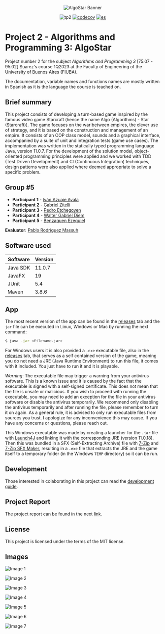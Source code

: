 <p align="center">
    <img src="./docs/img/AlgoStar_banner_space_bg.png" alt="AlgoStar Banner">
</p>

<div align="center">

![tp2](https://github.com/walgab/AlgoStar/actions/workflows/build.yml/badge.svg) [![codecov](https://codecov.io/gh/walgab/AlgoStar/branch/master/graph/badge.svg)](https://codecov.io/gh/walgab/AlgoStar) [![es](https://img.shields.io/badge/leer_en-espa%C3%B1ol_%F0%9F%87%AA%F0%9F%87%B8-darkgreen?style=flat)](https://github.com/walgab/AlgoStar/blob/master/README.es.md)

</div>

# Project 2 - Algorithms and Programming 3: **AlgoStar**

Project number 2 for the subject _Algorithms and Programming 3_ [75.07 - 95.02] Suarez's course 1Q2023 at the Faculty of Engineering of the University of Buenos Aires (FIUBA).

The documentation, variable names and functions names are mostly written in Spanish as it is the language the course is teached on.

## Brief summary

This project consists of developing a turn-based game inspired by the famous video game Starcraft (hence the name Algo (Algorithms) - Star (Starcraft)). The game focuses on the war between empires, the clever use of strategy, and it is based on the construction and management of an empire. It consists of an OOP class model, sounds and a graphical interface, accompanied by a suite of unit and integration tests (game use cases). The implementation was written in the statically typed programming language Java, version 11.0.7. For the development of the solution model, object-oriented programming principles were applied and we worked with TDD (Test Driven Development) and CI (Continuous Integration) techniques, design patterns were also applied where deemed appropriate to solve a specific problem.

## Group #5

* **Participant 1** - [Iván Azuaje Ayala](https://github.com/iazuaje)
* **Participant 2** - [Gabriel Zitelli](https://github.com/gabrielzitelli)
* **Participant 3** - [Pedro Etchegoyen](https://github.com/PedroEtche)
* **Participant 4** - [Walter Gabriel Diem](https://github.com/walgab)
* **Participant 5** - [Benzaquen Ezequiel](https://github.com/ezebenza2000)

**Evaluator:** [Pablo Rodríguez Massuh](https://github.com/xpitr256)

## Software used

| Software | Version |
| -------- | ------- |
| Java SDK | 11.0.7  |
| JavaFX   | 19      |
| JUnit    | 5.4     |
| Maven    | 3.8.6   |


## App

The most recent version of the app can be found in the [releases](https://github.com/walgab/AlgoStar/releases/latest) tab and the `jar` file can be executed in Linux, Windows or Mac by running the next command:

```bash
$ java -jar <filename.jar>
```

For Windows users it is also provided a `.exe` executable file, also in the [releases](https://github.com/walgab/AlgoStar/releases/latest) tab, that serves as a self contained version of the game, meaning you do not need a JRE (Java Runtime Environment) to run this file, it comes with it included. You just have to run it and it is playable.

_Warning_: The executable file may trigger a warning from your antivirus software. This is a known issue and it is caused by the fact that the executable is signed with a self-signed certificate. This does not mean that the file is unsafe or malicious. If you wish to proceed with running the executable, you may need to add an exception for the file in your antivirus software or disable the antivirus temporarily. We recommend only disabling the antivirus temporarily and after running the file, please remember to turn it on again. As a general rule, it is advised to only run executable files from sources you trust. I apologize for any inconvenience this may cause. If you have any concerns or questions, please reach out.

This Windows executable was made by creating a launcher for the `.jar` file with [Launch4J](https://launch4j.sourceforge.net/) and linking it with the corresponding JRE (version 11.0.18). Then this was bundled in a SFX (Self-Extracting Archive) file with [7-Zip](https://www.7-zip.org/) and [7-Zip SFX Maker](https://sourceforge.net/projects/sfx-maker/), resulting in a `.exe` file that extracts the JRE and the game itself to a temporary folder (in the Windows `TEMP` directory) so it can be run.

## Development

Those interested in colaborating in this project can read the [development guide](./docs/Desarrollo.md).

## Project Report

The project report can be found in the next [link](./docs/Informe_TP2_AlgoStar_Algoritmos_III_Suarez.pdf).

## License

This project is licensed under the terms of the MIT license.

## Images

![Image 1](./docs/img/img1.jpg)

![Image 2](./docs/img/img2.jpg)

![Image 3](./docs/img/img3.jpg)

![Image 4](./docs/img/img4.png)

![Image 5](./docs/img/img5.png)

![Image 6](./docs/img/img6.png)

![Image 7](./docs/img/img7.png)
